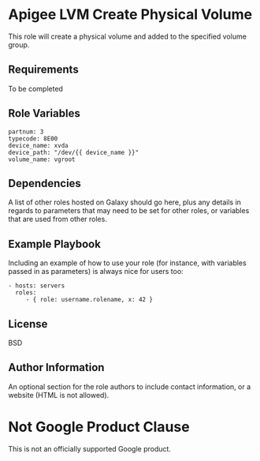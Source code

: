 Apigee LVM Create Physical Volume
=========

This role will create a physical volume and added to the specified volume group.

Requirements
------------

To be completed

Role Variables
--------------

    partnum: 3
    typecode: 8E00
    device_name: xvda
    device_path: "/dev/{{ device_name }}"
    volume_name: vgroot


Dependencies
------------

A list of other roles hosted on Galaxy should go here, plus any details in regards to parameters that may need to be set for other roles, or variables that are used from other roles.

Example Playbook
----------------

Including an example of how to use your role (for instance, with variables passed in as parameters) is always nice for users too:

    - hosts: servers
      roles:
         - { role: username.rolename, x: 42 }

License
-------

BSD

Author Information
------------------

An optional section for the role authors to include contact information, or a website (HTML is not allowed).
<!-- BEGIN Google Required Disclaimer -->

# Not Google Product Clause

This is not an officially supported Google product.
<!-- END Google Required Disclaimer -->
